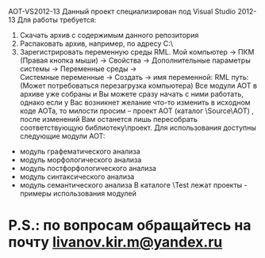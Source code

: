 AOT-VS2012-13
Данный проект специализирован под Visual Studio 2012-13
Для работы требуется:
  1.	Скачать архив c содержимым данного репозитория
  2.	Распаковать архив, например, по адресу C:\
  3.	Зарегистрировать переменную среды RML.
        Мой компьютер -> ПКМ (Правая кнопка мыши) -> Свойства -> Дополнительные параметры системы -> Переменные среды ->      
        Системные переменные -> Создать -> имя переменной: RML путь: <path to RML folder>
        (Может потребоваться перезагрузка компьютера)
Все модули АОТ в архиве уже собраны и Вы можете сразу начать с ними работать, однако если у Вас возникнет желание что-то изменить в исходном коде АОТа, то милости просим – проект АОТ (каталог <path to RML folder>\\Source\\AOT) , после изменений Вам останется лишь пересобрать соответствующую библиотеку\проект.
Для использования доступны следующие модули АОТ:
  - модуль графематического анализа
  - модуль морфологического анализа
  - модуль постфорфологического анализа
  - модуль синтаксического анализа
  - модуль семантического анализа
В каталоге <path to RML folder>\\Test лежат проекты - примеры использования модулей


P.S.:  по вопросам обращайтесь на почту livanov.kir.m@yandex.ru  
=============
